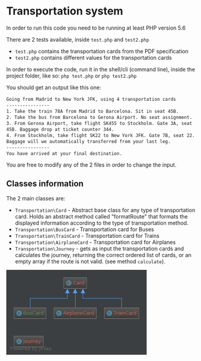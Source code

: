 # Transportation system

In order to run this code you need to be running at least PHP version 5.6

There are 2 tests available, inside `test.php` and `test2.php`
* `test.php` contains the transportation cards from the PDF specification
* `test2.php` contains different values for the transportation cards

In order to execute the code, run it in the shell/cli (command line), inside the project folder, like so:
`php test.php` or `php test2.php`

You should get an output like this one:
```
Going from Madrid to New York JFK, using 4 transportation cards
----------------
1. Take the train 78A from Madrid to Barcelona. Sit in seat 45B.
2. Take the bus from Barcelona to Gerona Airport. No seat assignment.
3. From Gerona Airport, take flight SK455 to Stockholm. Gate 3A, seat 45B. Baggage drop at ticket counter 344.
4. From Stockholm, take flight SK22 to New York JFK. Gate 7B, seat 22. Baggage will we automatically transferred from your last leg.
----------------
You have arrived at your final destination.
```

You are free to modify any of the 2 files in order to change the input.

## Classes information

The 2 main classes are:
* `Transportation\Card` - Abstract base class for any type of transportation card. Holds an abstract method called "formatRoute" that formats the displayed information according to the type of transportation method.
* `Transportation\BusCard` - Transportation card for Buses
* `Transportation\TrainCard` - Transportation card for Trains
* `Transportation\AirplaneCard` - Transportation card for Airplanes
* `Transportation\Journey` - gets as input the transportation cards and calculates the journey, returning the correct ordered list of cards, or an empty array if the route is not valid. (see method `calculate`).

![Diagram](docs/diagram.png)